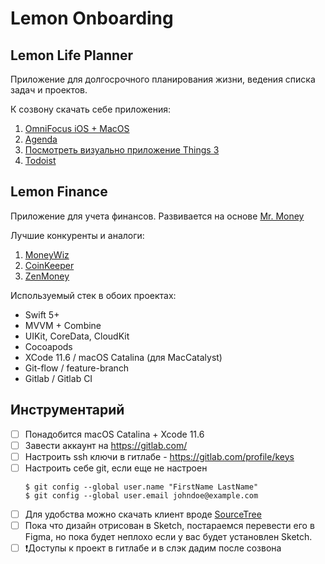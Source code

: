 # Lemon Onboarding

## Lemon Life Planner
Приложение для долгосрочного планирования жизни, ведения списка задач и проектов. 

К созвону скачать себе приложения:
1. [OmniFocus iOS + MacOS](https://www.omnigroup.com/omnifocus)
2. [Agenda](https://agenda.com)
3. [Посмотреть визуально приложение Things 3](https://culturedcode.com/things)
4. [Todoist](https://todoist.com/ru)

## Lemon Finance
Приложение для учета финансов. Развивается на основе [Mr. Money](https://apps.apple.com/ru/app/mr-money-finance-manager/id1494564274)

Лучшие конкуренты и аналоги:
1. [MoneyWiz](https://wiz.money)
2. [CoinKeeper](https://about.coinkeeper.me)
3. [ZenMoney](https://zenmoney.ru)

Используемый стек в обоих проектах:
- Swift 5+
- MVVM + Combine
- UIKit, CoreData, CloudKit
- Cocoapods
- XCode 11.6 / macOS Catalina (для MacCatalyst)
- Git-flow / feature-branch
- Gitlab / Gitlab CI

## Инструментарий
- [ ] Понадобится macOS Catalina + Xcode 11.6
- [ ] Завести аккаунт на https://gitlab.com/
- [ ] Настроить ssh ключи в гитлабе - https://gitlab.com/profile/keys
- [ ] Настроить себе git, если еще не настроен
    ```
    $ git config --global user.name "FirstName LastName"
    $ git config --global user.email johndoe@example.com
    ```
- [ ] Для удобства можно скачать клиент вроде [SourceTree](https://www.sourcetreeapp.com)
- [ ] Пока что дизайн отрисован в Sketch, постараемся перевести его в Figma, но пока будет неплохо если у вас будет установлен Sketch.
- [ ] ❗️Доступы к проект в гитлабе и в слэк дадим после созвона
